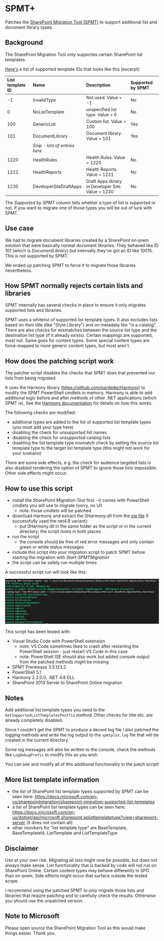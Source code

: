 # SPMT+

Patches the [SharePoint Migration Tool (SPMT)](https://docs.microsoft.com/en-us/sharepointmigration/introducing-the-sharepoint-migration-tool) to support additional list and document library types.
## Background

The SharePoint Migration Tool only supportes certain SharePoint list templates.

[Here's](https://docs.microsoft.com/en-us/sharepointmigration/sharepoint-migration-supported-list-templates) a list of supported template IDs that looks like this (excerpt):

|**List template ID**|**Name**|**Description**|**Supported by SPMT**|
|:-----|:-----|:-----|:-----|
|-1|InvalidType|Not used. Value = -1|No|
|0|NoListTemplate|unspecified list type. Value = 0|No|
|100|GenericList|Custom list. Value = 100|Yes|
|101|DocumentLibrary|Document library. Value = 101|Yes|
||*Snip - lots of entries here*||
|1220|HealthRules|Health Rules. Value = 1220|No|
|1221|HealthReports|Health Reports. Value = 1221|No|
|1230|DeveloperSiteDraftApps|Draft Apps library in Developer Site. Value = 1230|No|

The *Supported by SPMT* column tells whether a type of list is supported or not. If you want to migrate one of those types you will be out of luck with SPMT.

## Use case

We had to migrate document libraries created by a SharePoint on-prem solution that were basically normal document libraries. They behaved like ID 101 (which is *DocumentLibrary*) but internally they've got an ID like 10015. This is not supported by SPMT.

We ended up patching SPMT to force it to migrate those libraries nevertheless.

## How SPMT normally rejects certain lists and libraries

SPMT internally has several checks in place to ensure it only migrates supported lists and libraries.

SPMT uses a whitelist of supported list template types. It also excludes lists based on their title (like "Style Library") and on metadata like "is a catalog". There are also checks for mismatches between the source list type and the destination list type (if it already exists). Certain mappings are supported, most not. Same goes for content types. Some special content types are force-mapped to more generic content types, but most aren't.

## How does the patching script work

The patcher script disables the checks that SPMT does that prevented our lists from being migrated.

It uses the Harmony library (https://github.com/pardeike/Harmony) to modify the SPMT PowerShell cmdlets in memory. Harmony is able to add additional logic before and after methods of other .NET applications (which SPMT is). See the [Harmony documentation](https://harmony.pardeike.net/) for details on how this works.

The following checks are modified:

- additional types are added to the list of supported list template types (you must add your type here)
- disabling the check for unsupported list names
- disabling the check for unsupported catalog lists
- disabling the list template type mismatch check by setting the source list template type to the target list template type (this might not work for your scenario)

There are some side effects, e.g. the check for audience targeted lists is also disabled rendering the option of SPMT to ignore those lists impossible. Other side effects might occur.

## How to use this script

- install the *SharePoint Migration Tool* first - it comes with PowerShell cmdlets you will use to migrate (sorry, no UI)
  - note: those cmdlets will be patched
- download Harmony and extract the *0Harmony.dll* from the [zip file](https://github.com/pardeike/Harmony/releases/tag/v2.2.0.0) (I successfully used the net4.8 variant):
    - put 0Harmony.dll in the same folder as the script _or_ in the current directory; the script looks in both places
- run the script
    - the console should be free of red error messages and only contain green or white status messages
- include this script into your migration script to patch SPMT before starting the migration with *Start-SPMTMigration*
- the script can be safely run multiple times

A successful script run will look like this:

![Console output of a successful script run](images/successful-run.png)


This script has been tested with:
- Visual Studio Code with PowerShell extension
    - note: VS Code sometimes liked to crash after restarting the PowerShell session - just restart VS Code in this case
    - note: PowerShell ISE should also work but added console output from the patched methods might be missing
- SPMT Prerelease 3.5.123.2
- PowerShell 5.1
- Harmony 2.2.0.0, .NET 4.8 DLL
- SharePoint 2013 Server to SharePoint Online migration

## Notes

Add additional list template types you need to the `GetSupportedListTemplatesPostfix` method. Other checks for title etc. are already completely disabled.

Since I couldn't get the SPMT to produce a decent log file I also patched the logging methods and write the log output to the `spmtplus.log` file that will be created in the current directory.

Some log messages will also be written to the console, check the methods like `LogDebugPrefix` to modify this as you wish.

You can see and modify all of this additional functionality in the patch script!
## More list template information
- the list of SharePoint list template types supported by SPMT can be seen here: https://docs.microsoft.com/en-us/sharepointmigration/sharepoint-migration-supported-list-templates
- a list of SharePoint list template types can be seen here: https://docs.microsoft.com/en-us/dotnet/api/microsoft.sharepoint.splisttemplatetype?view=sharepoint-server (it does not contain all)
- other monikers for "list template type" are BaseTemplate, BaseTemplateId, ListTemplate and ListTemplateType

## Disclaimer

Use at your own risk. Migrating all lists might now be possible, but does not always make sense. List functionality that is backed by code will not run on SharePoint Online. Certain content types may behave differently in SPO than on-prem. Side effects might occur that surface outside the tested scope.

I recommend using the patched SPMT to only migrate those lists and libraries that require patching and to carefully check the results. Otherwise you should use the unpatched version.

## Note to Microsoft

Please open source the SharePoint Migration Tool as this would make things easier. Thank you.